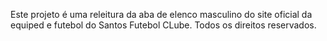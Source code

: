 Este projeto é uma releitura da aba de elenco masculino do site oficial da equiped e futebol do Santos Futebol CLube. Todos os direitos reservados.
